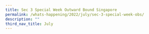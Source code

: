 ```yaml
---
title: Sec 3 Special Week Outward Bound Singapore
permalink: /whats-happening/2022/july/sec-3-special-week-obs/
description: ""
third_nav_title: July
---
```

